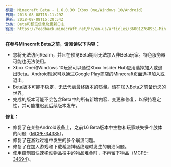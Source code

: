 ```yaml
---
标题: Minecraft Beta - 1.6.0.30 (Xbox One/Windows 10/Android)
日期: 2018-08-08T15:11:29Z
更新: 2018-08-08T15:20:54Z
分类: Beta和预览信息及更新日志
链接: https://feedback.minecraft.net/hc/en-us/articles/360012768951-Minecraft-Beta-1-6-0-30-Xbox-One-Windows-10-Android
---
```


**在参与Minecraft Beta之前，请阅读以下内容：**

- 您将无法访问Realm，并且在预览Beta期间无法加入非Beta玩家。特色服务器可能也无法使用。
- Xbox One和Windows 10玩家可以通过Xbox Insider Hub应用选择加入或退出Beta。Android玩家可以通过Google Play商店的Minecraft页面选择加入或退出。
- Beta版本可能不稳定，无法代表最终版本的质量。请在加入Beta之前备份您的世界。
- 完成的版本可能不会包含Beta中的所有新增内容、变更和修复，以保持稳定性，并可能推迟到后续版本发布。

**修复：**

- 修复了在某些Android设备上，之前1.6 Beta版本中生物和玩家缺失多个肢体的问题（[MCPE-34385](https://bugs.mojang.com/browse/MCPE-34385)）。
- 修复了在游戏过程中发生的多个崩溃问题。
- 修复了在加入游戏和下载希腊神话纹理时发生的崩溃问题。
- 使用控制器快速移动物品栏中的物品堆叠时，不再留下物品（[MCPE-34694](https://bugs.mojang.com/browse/MCPE-34694)）。